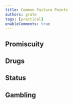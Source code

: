 ```yaml
---
title: Common Failure Points
authors: grate
tags: [practical]
enableComments: true
---
```




 <!-- truncate -->

## Promiscuity



## Drugs



## Status



## Gambling
